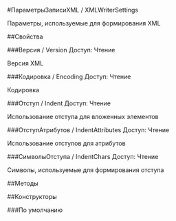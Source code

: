 
#ПараметрыЗаписиXML / XMLWriterSettings

    
    
Параметры, используемые для формирования XML


  
  
##Свойства
    
###Версия / Version
Доступ: Чтение
    
    
Версия XML


  
  
###Кодировка / Encoding
Доступ: Чтение
    
    
Кодировка


  
  
###Отступ / Indent
Доступ: Чтение
    
    
Использование отступа для вложенных элементов


  
  
###ОтступАтрибутов / IndentAttributes
Доступ: Чтение
    
    
Использование отступов для атрибутов


  
  
###СимволыОтступа / IndentChars
Доступ: Чтение
    
    
Символы, используемые для формирования отступа


  
  
##Методы
    
##Конструкторы

  
###По умолчанию